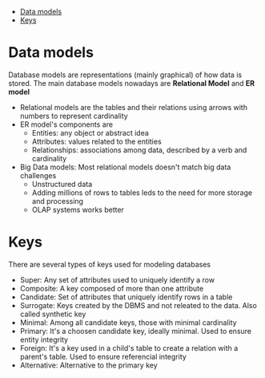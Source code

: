 - [Data models](#data-models)
- [Keys](#keys)

# Data models
Database models are representations (mainly graphical) of how data is stored. The main database models nowadays are **Relational Model** and **ER model**
+ Relational models are the tables and their relations using arrows with numbers to represent cardinality
+ ER model's components are
  - Entities: any object or abstract idea
  - Attributes: values related to the entities
  - Relationships: associations among data, described by a verb and cardinality
+ Big Data models: Most relational models doesn't match big data challenges
  - Unstructured data
  - Adding millions of rows to tables leds to the need for more storage and processing
  - OLAP systems works better

# Keys
There are several types of keys used for modeling databases
+ Super: Any set of attributes used to uniquely identify a row
+ Composite: A key composed of more than one attribute
+ Candidate: Set of attributes that uniquely identify rows in a table
+ Surrogate: Keys created by the DBMS and not releated to the data. Also called synthetic key
+ Minimal: Among all candidate keys, those with minimal cardinality
+ Primary: It's a choosen candidate key, ideally minimal. Used to ensure entity integrity
+ Foreign: It's a key used in a child's table to create a relation with a parent's table. Used to ensure referencial integrity
+ Alternative: Alternative to the primary key

